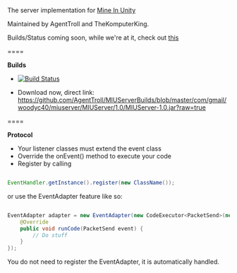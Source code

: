 The server implementation for [Mine In Unity](https://github.com/mattrick16/Mine-In-Unity)

Maintained by AgentTroll and TheKomputerKing.

Builds/Status coming soon, while we're at it, check out [this](http://mineinunity.tk/forums/viewtopic.php?f=4&t=16)

====

**Builds**

- [![Build Status](https://travis-ci.org/AgentTroll/MIUServer.png?branch=master)](https://travis-ci.org/AgentTroll/MIUServer)

- Download now, direct link: https://github.com/AgentTroll/MIUServerBuilds/blob/master/com/gmail/woodyc40/miuserver/MIUServer/1.0/MIUServer-1.0.jar?raw=true

====

**Protocol**

- Your listener classes must extend the event class
- Override the onEvent() method to execute your code
- Register by calling

```java

EventHandler.getInstance().register(new ClassName());
```
or use the EventAdapter feature like so:
```java

EventAdapter adapter = new EventAdapter(new CodeExecutor<PacketSend>(new PacketSend()) {
    @Override
    public void runCode(PacketSend event) {
        // Do stuff
    }
});
```

You do not need to register the EventAdapter, it is automatically handled.
